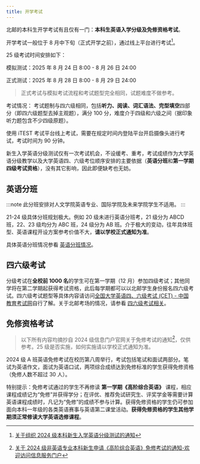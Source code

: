 ```yaml
---
title: 开学考试
---
```


北邮的本科生开学考试有且仅有一门：**本科生英语入学分级及免修资格考试**。

开学考试一般位于 8 月中下旬（正式开学之前），通过线上平台进行考试[^1]。

25 级考试时间安排如下：

模拟测试：2025 年 8 月 24 日 8:00 - 8 月 26 日 24:00

正式测试：2025 年 8 月 28 日 8:00 - 8 月 29 日 24:00

> 正式考试与模拟考试流程和考试题型完全相同，试题难度不做参考。

考试情况：
考试题制与四六级相同，包括**听力、阅读、词汇语法、完型填空**四部分（即四六级题型去掉主观题），满分 100 分，难度介于四级和六级之间（据印象听力题包含不少四级原题）。

使用 iTEST 考试平台线上考试，需要在规定时间内登陆平台开启摄像头进行考试，考试时间为 90 分钟。

新生入学英语分级测试仅有一次考试机会，不设缓考、重考，考试成绩作为大学英语分级教学以及大学英语四、六级考位顺序安排的主要依据（**英语分班**和**第一学期四级考试资格**），没有其它影响，因此即便缺考也无妨。

## 英语分班

:::note
此分班安排对人文学院英语专业、国际学院及未来学院学生不适用。
:::

21-24 级具体分班规划极大。例如 20 级未进行英语分班考，21 级分为 ABCD 班，22、23 级均分为 ABC 班，24 级分为 AB 班。介于极大的变动，往年具体班型、英语课程开设方案参考价值不大，**请以学校正式通知为准**。

具体英语分班情况参看 [英语分班情况](/学习生活/未尽事宜/#英语分班情况)。

## 四六级考试

分级考试在**全校前 1000 名**的学生可在第一学期（12 月）参加四级考试；其他同学将在第二学期起获得考试资格，此后每学期都可以以北邮学生身份报名四六级考试。四六级考试题型等具体内容请访问[全国大学英语四、六级考试 (CET) - 中国教育考试网](https://cet.neea.edu.cn/)自行了解。关于北邮考场的情况，请参看 [四六级考试相关](/学习生活/未尽事宜/#四六级考试相关)。

[^1]: [关于组织 2024 级本科新生入学英语分级测试的通知](https://mp.weixin.qq.com/s?__biz=MzkwOTM4MTM2Nw==&mid=2247493348&idx=1&sn=38bba872268d513c80bb2b313daf362b)

## 免修资格考试

> 以下所有内容均摘抄自 2024 级信息门户官网关于免修考试的通知[^2]，仅供参考。25 级是否实施，如何实施请以学校正式通知为准。

2024 级 A 班英语免修考试在校历第八周举行，考试包括笔试和面试两部分。笔试为英语作文，面试为英语口试，两项综合成绩达到免修标准的学生获得免修资格（免修人数不超过 30 人）。

特别提示：免修考试通过的学生不再修读 **第一学期《高阶综合英语》** 课程，相应课程成绩记为“免修”并获得学分；在评优、推荐免试研究生、评奖学金等需要计算英语课程成绩时，凡记为“免修”的成绩不参与计算。获得免修资格的学生仍可参加面向本科一年级的各类英语赛事与英语第二课堂活动。**获得免修资格的学生其他学期须正常修读大学英语选修课程**。

[^2]:[关于 2024 级非英语专业本科新生申请《高阶综合英语》免修考试的通知-欢迎访问信息服务门户](http://my.bupt.edu.cn/xntz_content.jsp?urltype=news.NewsContentUrl&wbtreeid=1747&wbnewsid=120352)
